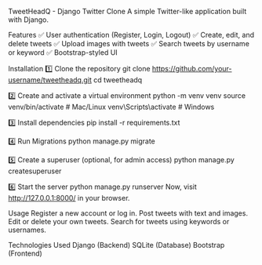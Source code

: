 TweetHeadQ - Django Twitter Clone
A simple Twitter-like application built with Django.

Features
✅ User authentication (Register, Login, Logout)
✅ Create, edit, and delete tweets
✅ Upload images with tweets
✅ Search tweets by username or keyword
✅ Bootstrap-styled UI

Installation
1️⃣ Clone the repository
    git clone https://github.com/your-username/tweetheadq.git
    cd tweetheadq

2️⃣ Create and activate a virtual environment
    python -m venv venv
    source venv/bin/activate  # Mac/Linux
    venv\Scripts\activate  # Windows

3️⃣ Install dependencies
    pip install -r requirements.txt

4️⃣ Run Migrations
    python manage.py migrate

5️⃣ Create a superuser (optional, for admin access)
    python manage.py createsuperuser

6️⃣ Start the server
    python manage.py runserver
    Now, visit http://127.0.0.1:8000/ in your browser.

Usage
    Register a new account or log in.
    Post tweets with text and images.
    Edit or delete your own tweets.
    Search for tweets using keywords or usernames.

Technologies Used
    Django (Backend)
    SQLite (Database)
    Bootstrap (Frontend)
